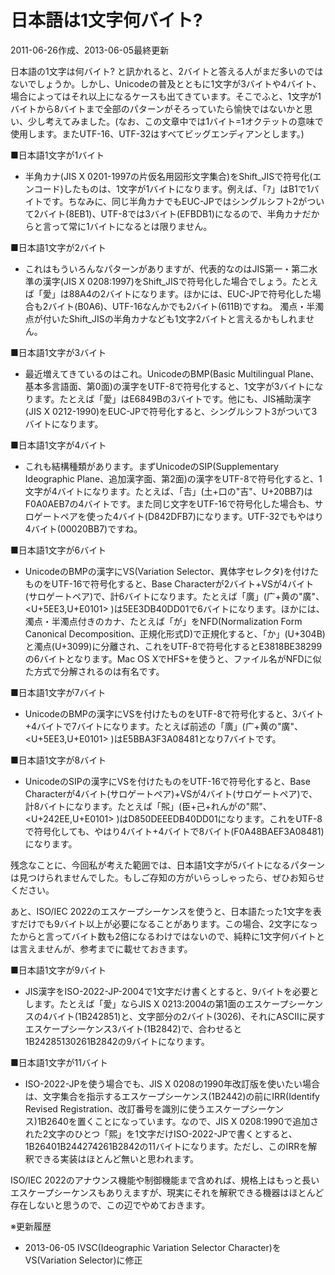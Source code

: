 # 日本語は1文字何バイト?

2011-06-26作成、2013-06-05最終更新

日本語の1文字は何バイト? と訊かれると、2バイトと答える人がまだ多いのではないでしょうか。しかし、Unicodeの普及とともに1文字が3バイトや4バイト、場合によってはそれ以上になるケースも出てきています。そこでふと、1文字が1バイトから8バイトまで全部のパターンがそろっていたら愉快ではないかと思い、少し考えてみました。(なお、この文章中では1バイト=1オクテットの意味で使用します。またUTF-16、UTF-32はすべてビッグエンディアンとします。)

■日本語1文字が1バイト

- 半角カナ(JIS X 0201-1997の片仮名用図形文字集合)をShift_JISで符号化(エンコード)したものは、1文字が1バイトになります。例えば、「ｱ」はB1で1バイトです。ちなみに、同じ半角カナでもEUC-JPではシングルシフト2がついて2バイト(8EB1)、UTF-8では3バイト(EFBDB1)になるので、半角カナだからと言って常に1バイトになるとは限りません。

■日本語1文字が2バイト

- これはもういろんなパターンがありますが、代表的なのはJIS第一・第二水準の漢字(JIS X 0208:1997)をShift_JISで符号化した場合でしょう。たとえば「愛」は88A4の2バイトになります。ほかには、EUC-JPで符号化した場合も2バイト(B0A6)、UTF-16なんかでも2バイト(611B)ですね。 濁点・半濁点が付いたShift_JISの半角カナなども1文字2バイトと言えるかもしれません。

■日本語1文字が3バイト

- 最近増えてきているのはこれ。UnicodeのBMP(Basic Multilingual Plane、基本多言語面、第0面)の漢字をUTF-8で符号化すると、1文字が3バイトになります。たとえば「愛」はE6849Bの3バイトです。他にも、JIS補助漢字(JIS X 0212-1990)をEUC-JPで符号化すると、シングルシフト3がついて3バイトになります。

■日本語1文字が4バイト

- これも結構種類があります。まずUnicodeのSIP(Supplementary Ideographic Plane、追加漢字面、第2面)の漢字をUTF-8で符号化すると、1文字が4バイトになります。たとえば、「&#x20BB7;」(土+口の"吉"、U+20BB7)はF0A0AEB7の4バイトです。また同じ文字をUTF-16で符号化した場合も、サロゲートペアを使った4バイト(D842DFB7)になります。UTF-32でもやはり4バイト(00020BB7)ですね。

■日本語1文字が6バイト

- UnicodeのBMPの漢字にVS(Variation Selector、異体字セレクタ)を付けたものをUTF-16で符号化すると、Base Characterが2バイト+VSが4バイト(サロゲートペア)で、計6バイトになります。たとえば「&#x5EE3;&#xE0101;」(广+黄の"廣"、<U+5EE3,U+E0101> )は5EE3DB40DD01で6バイトになります。ほかには、濁点・半濁点付きのカナ、たとえば「が」をNFD(Normalization Form Canonical Decomposition、正規化形式D)で正規化すると、「か」(U+304B)と濁点(U+3099)に分離され、これをUTF-8で符号化するとE3818BE38299の6バイトとなります。Mac OS XでHFS+を使うと、ファイル名がNFDに似た方式で分解されるのは有名です。

■日本語1文字が7バイト

- UnicodeのBMPの漢字にVSを付けたものをUTF-8で符号化すると、3バイト+4バイトで7バイトになります。たとえば前述の「&#x5EE3;&#xE0101;」(广+黄の"廣"、<U+5EE3,U+E0101> )はE5BBA3F3A08481となり7バイトです。

■日本語1文字が8バイト

- UnicodeのSIPの漢字にVSを付けたものをUTF-16で符号化すると、Base Characterが4バイト(サロゲートペア)+VSが4バイト(サロゲートペア)で、計8バイトになります。たとえば「&#x242EE;&#xE0101;」(臣+己+れんがの"熙"、<U+242EE,U+E0101> )はD850DEEEDB40DD01になります。これをUTF-8で符号化しても、やはり4バイト+4バイトで8バイト(F0A48BAEF3A08481)になります。

残念なことに、今回私が考えた範囲では、日本語1文字が5バイトになるパターンは見つけられませんでした。もしご存知の方がいらっしゃったら、ぜひお知らせください。

あと、ISO/IEC 2022のエスケープシーケンスを使うと、日本語たった1文字を表すだけでも9バイト以上が必要になることがあります。この場合、2文字になったからと言ってバイト数も2倍になるわけではないので、純粋に1文字何バイトとは言えませんが、参考までに載せておきます。

■日本語1文字が9バイト

- JIS漢字をISO-2022-JP-2004で1文字だけ書くとすると、9バイトを必要とします。たとえば「愛」ならJIS X 0213:2004の第1面のエスケープシーケンスの4バイト(1B242851)と、文字部分の2バイト(3026)、それにASCIIに戻すエスケープシーケンス3バイト(1B2842)で、合わせると1B24285130261B2842の9バイトになります。

■日本語1文字が11バイト

- ISO-2022-JPを使う場合でも、JIS X 0208の1990年改訂版を使いたい場合は、文字集合を指示するエスケープシーケンス(1B2442)の前にIRR(Identify Revised Registration、改訂番号を識別に使うエスケープシーケンス)1B2640を置くことになっています。なので、JIS X 0208:1990で追加された2文字のひとつ「熙」を1文字だけISO-2022-JPで書くとすると、1B26401B244274261B2842の11バイトになります。ただし、このIRRを解釈できる実装はほとんど無いと思われます。

ISO/IEC 2022のアナウンス機能や制御機能まで含めれば、規格上はもっと長いエスケープシーケンスもありえますが、現実にそれを解釈できる機器はほとんど存在しないと思うので、この辺でやめておきます。

※更新履歴

- 2013-06-05 IVSC(Ideographic Variation Selector Character)をVS(Variation Selector)に修正
